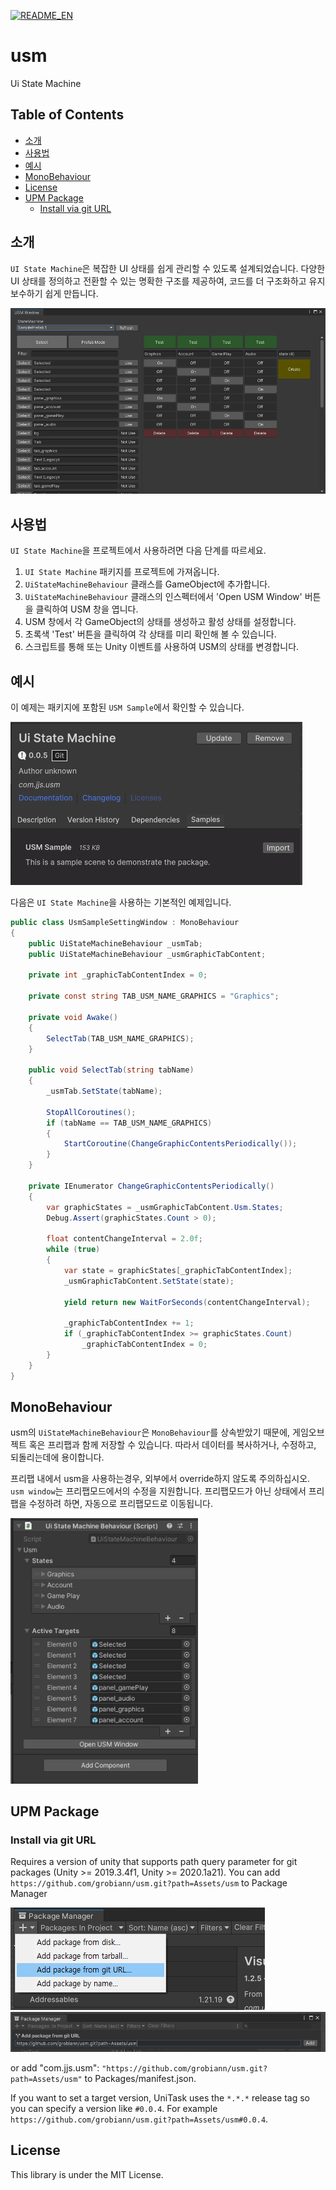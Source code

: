 [![README_EN](https://img.shields.io/badge/Usm-English-red)](https://github.com/grobiann/usm/blob/master/README_EN.md)

# usm
Ui State Machine

## Table of Contents
- [소개](https://github.com/grobiann/usm?tab=readme-ov-file#소개)
- [사용법](https://github.com/grobiann/usm?tab=readme-ov-file#사용법)
- [예시](https://github.com/grobiann/usm?tab=readme-ov-file#예시)
- [MonoBehaviour](https://github.com/grobiann/usm?tab=readme-ov-file#MonoBehaviour)
- [License](https://github.com/grobiann/usm?tab=readme-ov-file#License)
- [UPM Package](https://github.com/grobiann/usm?tab=readme-ov-file#UPM-Package)
  - [Install via git URL](https://github.com/grobiann/usm?tab=readme-ov-file#Install-via-git-url)

## 소개
`UI State Machine`은 복잡한 UI 상태를 쉽게 관리할 수 있도록 설계되었습니다. 다양한 UI 상태를 정의하고 전환할 수 있는 명확한 구조를 제공하여, 코드를 더 구조화하고 유지보수하기 쉽게 만듭니다.

![Example Image](./images/upm_screenshot_1.png)

## 사용법
`UI State Machine`을 프로젝트에서 사용하려면 다음 단계를 따르세요.

1. `UI State Machine` 패키지를 프로젝트에 가져옵니다.
2. `UiStateMachineBehaviour` 클래스를 GameObject에 추가합니다.
3. `UiStateMachineBehaviour` 클래스의 인스펙터에서 'Open USM Window' 버튼을 클릭하여 USM 창을 엽니다.
4. USM 창에서 각 GameObject의 상태를 생성하고 활성 상태를 설정합니다.
5. 초록색 'Test' 버튼을 클릭하여 각 상태를 미리 확인해 볼 수 있습니다.
6. 스크립트를 통해 또는 Unity 이벤트를 사용하여 USM의 상태를 변경합니다.

## 예시
이 예제는 패키지에 포함된 `USM Sample`에서 확인할 수 있습니다.

![Example Image](./images/upm_screenshot_3.png)

다음은 `UI State Machine`을 사용하는 기본적인 예제입니다.

```csharp
public class UsmSampleSettingWindow : MonoBehaviour
{
    public UiStateMachineBehaviour _usmTab;
    public UiStateMachineBehaviour _usmGraphicTabContent;

    private int _graphicTabContentIndex = 0;

    private const string TAB_USM_NAME_GRAPHICS = "Graphics";

    private void Awake()
    {
        SelectTab(TAB_USM_NAME_GRAPHICS);
    }

    public void SelectTab(string tabName)
    {
        _usmTab.SetState(tabName);

        StopAllCoroutines();
        if (tabName == TAB_USM_NAME_GRAPHICS)
        {
            StartCoroutine(ChangeGraphicContentsPeriodically());
        }
    }

    private IEnumerator ChangeGraphicContentsPeriodically()
    {
        var graphicStates = _usmGraphicTabContent.Usm.States;
        Debug.Assert(graphicStates.Count > 0);

        float contentChangeInterval = 2.0f;
        while (true)
        {
            var state = graphicStates[_graphicTabContentIndex];
            _usmGraphicTabContent.SetState(state);

            yield return new WaitForSeconds(contentChangeInterval);

            _graphicTabContentIndex += 1;
            if (_graphicTabContentIndex >= graphicStates.Count)
                _graphicTabContentIndex = 0;
        }
    }
}
```

## MonoBehaviour
usm의 `UiStateMachineBehaviour`은 `MonoBehaviour`를 상속받았기 때문에, 게임오브젝트 혹은 프리팹과 함께 저장할 수 있습니다.
따라서 데이터를 복사하거나, 수정하고, 되돌리는데에 용이합니다.

프리팹 내에서 usm을 사용하는경우, 외부에서 override하지 않도록 주의하십시오. `usm window`는 프리팹모드에서의 수정을 지원합니다. 프리팹모드가 아닌 상태에서 프리팹을 수정하려 하면, 자동으로 프리팹모드로 이동됩니다.


<img src="./images/upm_screenshot_2.png" alt="Example Image" width="300px">

## UPM Package
### Install via git URL
Requires a version of unity that supports path query parameter for git packages (Unity >= 2019.3.4f1, Unity >= 2020.1a21).
You can add `https://github.com/grobiann/usm.git?path=Assets/usm` to Package Manager

![Example Image](./images/upm_install_guide_1.png)
![Example Image](./images/upm_install_guide_2.png)

or add "com.jjs.usm": `"https://github.com/grobiann/usm.git?path=Assets/usm"` to Packages/manifest.json.

If you want to set a target version, UniTask uses the `*.*.*` release tag so you can specify a version like `#0.0.4`. For example `https://github.com/grobiann/usm.git?path=Assets/usm#0.0.4`.

## License
This library is under the MIT License.

